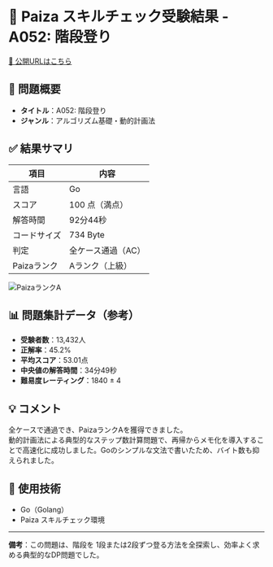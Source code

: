 # 📘 Paiza スキルチェック受験結果 - A052: 階段登り

[🔗 公開URLはこちら](https://paiza.jp/challenges/share/OHPZClCqoFulZ2mbsDLlhgTlN8cgYqllCJygC7Ny5XU?source=social)

## 🧠 問題概要

- **タイトル**：A052: 階段登り
- **ジャンル**：アルゴリズム基礎・動的計画法

## ✅ 結果サマリ

| 項目         | 内容               |
|--------------|--------------------|
| 言語         | Go                 |
| スコア       | 100 点（満点）     |
| 解答時間     | 92分44秒           |
| コードサイズ | 734 Byte           |
| 判定         | 全ケース通過（AC） |
| Paizaランク  | Aランク（上級）     |

![PaizaランクA](https://paiza.jp/images/list_rank_a.png)

## 📊 問題集計データ（参考）

- **受験者数**：13,432人
- **正解率**：45.2%
- **平均スコア**：53.01点
- **中央値の解答時間**：34分49秒
- **難易度レーティング**：1840 ± 4

## 💡 コメント

全ケースで通過でき、PaizaランクAを獲得できました。  
動的計画法による典型的なステップ数計算問題で、再帰からメモ化を導入することで高速化に成功しました。Goのシンプルな文法で書いたため、バイト数も抑えられました。

## 📎 使用技術

- Go（Golang）
- Paiza スキルチェック環境

---

**備考**：この問題は、階段を 1段または2段ずつ登る方法を全探索し、効率よく求める典型的なDP問題でした。
